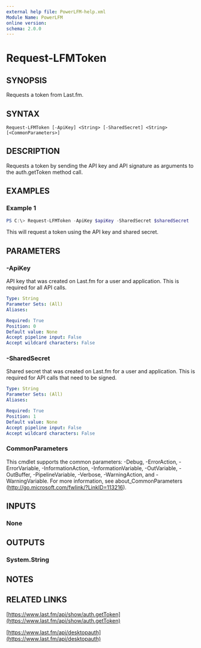 ```yaml
---
external help file: PowerLFM-help.xml
Module Name: PowerLFM
online version:
schema: 2.0.0
---
```


# Request-LFMToken

## SYNOPSIS
Requests a token from Last.fm.

## SYNTAX

```
Request-LFMToken [-ApiKey] <String> [-SharedSecret] <String> [<CommonParameters>]
```

## DESCRIPTION
Requests a token by sending the API key and API signature as arguments to the auth.getToken method call.

## EXAMPLES

### Example 1
```powershell
PS C:\> Request-LFMToken -ApiKey $apiKey -SharedSecret $sharedSecret
```

This will request a token using the API key and shared secret.

## PARAMETERS

### -ApiKey
API key that was created on Last.fm for a user and application. This is required for all API calls.

```yaml
Type: String
Parameter Sets: (All)
Aliases:

Required: True
Position: 0
Default value: None
Accept pipeline input: False
Accept wildcard characters: False
```

### -SharedSecret
Shared secret that was created on Last.fm for a user and application. This is required for API calls that need to be signed.

```yaml
Type: String
Parameter Sets: (All)
Aliases:

Required: True
Position: 1
Default value: None
Accept pipeline input: False
Accept wildcard characters: False
```

### CommonParameters
This cmdlet supports the common parameters: -Debug, -ErrorAction, -ErrorVariable, -InformationAction, -InformationVariable, -OutVariable, -OutBuffer, -PipelineVariable, -Verbose, -WarningAction, and -WarningVariable.
For more information, see about_CommonParameters (http://go.microsoft.com/fwlink/?LinkID=113216).

## INPUTS

### None

## OUTPUTS

### System.String

## NOTES

## RELATED LINKS

[https://www.last.fm/api/show/auth.getToken](https://www.last.fm/api/show/auth.getToken)

[https://www.last.fm/api/desktopauth](https://www.last.fm/api/desktopauth)
